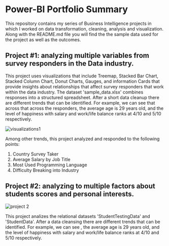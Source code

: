 # Power-BI Portfolio Summary
This repository contains my series of Business Intelligence projects in which I worked on data transformation, cleaning, analysis and visualization. Along with the README.md file you will find the the sample data used for the project as well as the outcomes.  

## Project #1: analyzing multiple variables from survey responders in the Data industry.

This project uses visualizations that include Treemap, Stacked Bar Chart, Stacked Column Chart, Donut Charts, Gauges, and information Cards that provide insights about relationships that affect survey responders that work within the data industry. The dataset 'sample_data.xlsx' combines responses into a structured spreadsheet. After a short data cleanup there are different trends that can be identified. For example, we can see that across that across the responders, the average age is 29 years old, and the level of happiness with salary and work/life balance ranks at 4/10 and 5/10 respectively. 

![visualizations1](https://github.com/user-attachments/assets/64a69e6c-7673-4abf-ae5f-6e2c0236a6f2)

Among other trends, this project analyzed and responded to the following points: 
  1. Country Survey Taker
  2. Average Salary by Job Title
  3. Most Used Programming Language
  4. Difficulty Breaking into Industry

## Project #2: analyzing to multiple factors about students scores and personal interests. 

![project 2](https://github.com/user-attachments/assets/6d8813c6-838a-4acf-a707-a80d66a754fc)

This project analizes the relational datasets 'StudentTestingData' and 'StudentData'. After a data cleansing there are different trends that can be identified. For example, we can see , the average age is 29 years old, and the level of happiness with salary and work/life balance ranks at 4/10 and 5/10 respectively. 
